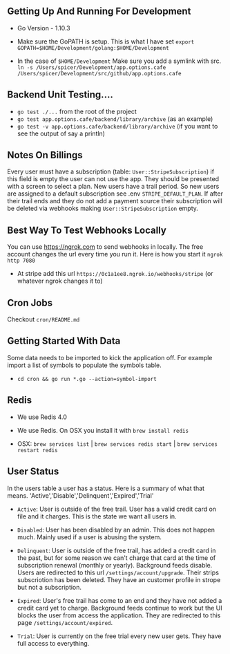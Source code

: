 ## Getting Up And Running For Development

* Go Version - 1.10.3

* Make sure the GoPATH is setup. This is what I have set ```export GOPATH=$HOME/Development/golang:$HOME/Development```

* In the case of ```$HOME/Development``` Make sure you add a symlink with src. ```ln -s /Users/spicer/Development/app.options.cafe /Users/spicer/Development/src/github/app.options.cafe```

## Backend Unit Testing....

* ```go test ./...``` from the root of the project
* ```go test app.options.cafe/backend/library/archive``` (as an example)
* ```go test -v app.options.cafe/backend/library/archive``` (if you want to see the output of say a println)

## Notes On Billings

Every user must have a subscription (table: ```User::StripeSubscription```) if this field is empty the user can not use the app. They should be presented with a screen to select a plan. New users have a trail period. So new users are assigned to a default subscription see .env ```STRIPE_DEFAULT_PLAN```. If after their trail ends and they do not add a payment source their subscription will be deleted via webhooks making ```User::StripeSubscription``` empty. 

## Best Way To Test Webhooks Locally

You can use https://ngrok.com to send webhooks in locally. The free account changes the url every time you run it. Here is how you start it ```ngrok http 7080```

* At stripe add this url ```https://0c1a1ee8.ngrok.io/webhooks/stripe``` (or whatever ngrok changes it to)

## Cron Jobs

Checkout ```cron/README.md```

## Getting Started With Data

Some data needs to be imported to kick the application off. For example import a list of symbols to populate the symbols table.

* ```cd cron && go run *.go --action=symbol-import```


## Redis 

* We use Redis 4.0

* We use Redis. On OSX you install it with `brew install redis`

* OSX: `brew services list` | `brew services redis start` | `brew services restart redis`

## User Status

In the users table a user has a status. Here is a summary of what that means.
'Active','Disable','Delinquent','Expired','Trial'

* ```Active```: User is outside of the free trail. User has a valid credit card on file and it charges. This is the state we want all users in.

* ```Disabled```: User has been disabled by an admin. This does not happen much. Mainly used if a user is abusing the system. 

* ```Delinquent```: User is outside of the free trail, has added a credit card in the past, but for some reason we can't charge that card at the time of subscription renewal (monthly or yearly). Background feeds disable. Users are redirected to this url `/settings/account/upgrade`. Their strips subscriotion has been deleted. They have an customer profile in strope but not a subscription. 

* ```Expired```: User's free trail has come to an end and they have not added a credit card yet to charge. Background feeds continue to work but the UI blocks the user from access the application. They are redirected to this page `/settings/account/expired`.

* ```Trial```: User is currently on the free trial every new user gets. They have full access to everything.

